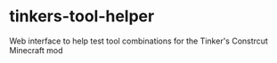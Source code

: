 # tinkers-tool-helper
Web interface to help test tool combinations for the Tinker's Constrcut Minecraft mod
